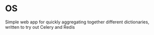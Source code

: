 # OS

Simple web app for quickly aggregating together different dictionaries, written to try out Celery and Redis
